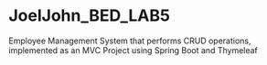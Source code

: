 # JoelJohn_BED_LAB5

Employee Management System that performs CRUD operations, implemented as an MVC Project using Spring Boot and Thymeleaf

